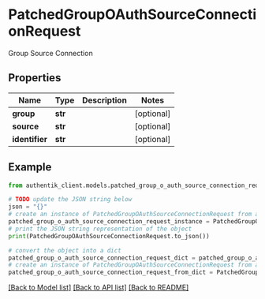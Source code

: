 # PatchedGroupOAuthSourceConnectionRequest

Group Source Connection

## Properties

Name | Type | Description | Notes
------------ | ------------- | ------------- | -------------
**group** | **str** |  | [optional] 
**source** | **str** |  | [optional] 
**identifier** | **str** |  | [optional] 

## Example

```python
from authentik_client.models.patched_group_o_auth_source_connection_request import PatchedGroupOAuthSourceConnectionRequest

# TODO update the JSON string below
json = "{}"
# create an instance of PatchedGroupOAuthSourceConnectionRequest from a JSON string
patched_group_o_auth_source_connection_request_instance = PatchedGroupOAuthSourceConnectionRequest.from_json(json)
# print the JSON string representation of the object
print(PatchedGroupOAuthSourceConnectionRequest.to_json())

# convert the object into a dict
patched_group_o_auth_source_connection_request_dict = patched_group_o_auth_source_connection_request_instance.to_dict()
# create an instance of PatchedGroupOAuthSourceConnectionRequest from a dict
patched_group_o_auth_source_connection_request_from_dict = PatchedGroupOAuthSourceConnectionRequest.from_dict(patched_group_o_auth_source_connection_request_dict)
```
[[Back to Model list]](../README.md#documentation-for-models) [[Back to API list]](../README.md#documentation-for-api-endpoints) [[Back to README]](../README.md)


